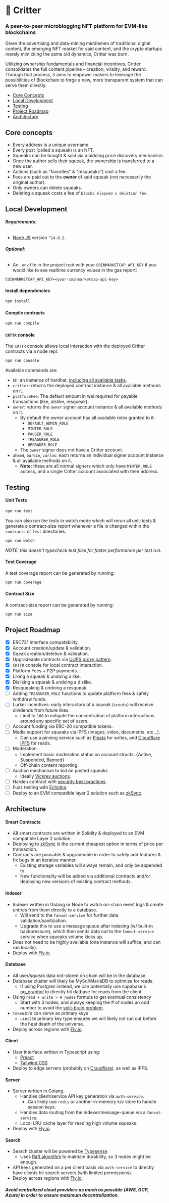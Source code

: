 # 🦔 Critter

### A peer-to-peer microblogging NFT platform for EVM-like blockchains

Given the advertising and data-mining middlemen of traditional digital content, the emerging NFT market for said content, and the crypto startups merely mimicking the same old dynamics, Critter was born.

Utilizing ownership fundamentals and financial incentives, Critter consolidates the full content pipeline – creation, virality, and reward. Through that process, it aims to empower makers to leverage the possibilities of Blockchain to forge a new, more transparent system that can serve them directly.

- [Core Concepts](#core-concepts)
- [Local Development](#local-development)
- [Testing](#testing)
- [Project Roadmap](#project-roadmap)
- [Architecture](#architecture)

## Core concepts

- Every address is a unique username.
- Every post (called a squeak) is an NFT.
- Squeaks can be bought & sold via a bidding price discovery mechanism.
- Once the author sells their squeak, the ownership is transferred to a new user.
- Actions (such as "favorites" & "resqueaks") cost a fee.
- Fees are paid out to the **owner** of said squeak (not necessarily the original author).
- Only owners can delete squeaks.
- Deleting a squeak costs a fee of `blocks elapsed x deletion fee`.

## Local Development

###### **Requirements**:

- [Node JS](https://nodejs.org) version `^14.8.2`.

###### **Optional**:

- An `.env` file in the project root with your `COINMARKETCAP_API_KEY` if you would like to see realtime currency values in the gas report:

```
COINMARKETCAP_API_KEY=<your-coinmarketcap-api-key>
```

#### Install dependencies

```bash
npm install
```

#### Compile contracts

```bash
npm run compile
```

#### `CRTTR` console

The `CRTTR` console allows local interaction with the deployed Critter contracts via a node repl:

```bash
npm run console
```

Available commands are:

- `hh`: an instance of hardhat, [including all available tasks](https://github.com/ahashim/critter/blob/main/tasks/contract.ts#L15).
- `critter`: returns the deployed contract instance & all available methods on it.
- `platformFee`: The default amount in wei required for payable transactions (like, dislike, resqueak).
- `owner`: returns the `owner` signer account instance & all available methods on it.
  - By default the owner account has all available roles granted to it:
    - `DEFAULT_ADMIN_ROLE`
    - `MINTER_ROLE`
    - `PAUSER_ROLE`
    - `TREASURER_ROLE`
    - `UPGRADER_ROLE`
  - The `owner` signer does not have a Critter account.
- `ahmed`, `barbie`, `carlos`: each returns an individual signer account instance & all available methods on it.
  - **Note:** these are all normal signers which only have `MINTER_ROLE` access, and a single Critter account associated with their address.

## Testing

#### Unit Tests

```bash
npm run test
```

You can also run the tests in watch mode which will rerun all unit-tests & generate a contract-size report whenever a file is changed within the `contracts` or `test` directories.

```bash
npm run watch
```

_*NOTE: this doesn't typecheck test files for faster performance per test run.*_

#### Test Coverage

A test coverage report can be generated by running:

```bash
npm run coverage
```

#### Contract Size

A contract-size report can be generated by running:

```bash
npm run size
```

## Project Roadmap

- [x] ERC721 interface compatability.
- [x] Account creation/update & validation.
- [x] Sqeak creation/deletion & validation.
- [x] Upgradeable contracts via [UUPS proxy pattern](https://docs.openzeppelin.com/contracts/4.x/api/proxy#UUPSUpgradeable).
- [x] `CRTTR` console for local contract interaction.
- [x] Platform Fees + P2P payments.
- [x] Liking a squeak & undoing a like.
- [x] Disliking a squeak & undoing a dislike.
- [x] Resqueaking & undoing a resqueak.
- [ ] Adding `TREASURER_ROLE` functions to update platform fees & safely withdraw funds.
- [ ] Lurker incentives: early interactors of a squeak (`scouts`) will receive dividends from future likes.
  - Limit to `100` to mitigate the concentration of platform interactions around any specific set of users.
- [ ] Account funding via ERC-20 compatible tokens.
- [ ] Media support for squeaks via IPFS (images, video, documents, etc&hellip;).
  - Can use a pinning service such as [Pinata](https://www.pinata.cloud/) for writes, and [Cloudflare IPFS](https://cloudflare-ipfs.com/ipns/ipfs.io/) for reads.
- [ ] Moderation
  - Implement basic moderation status on account structs: {Active, Suspended, Banned}
  - Off-chain content reporting.
- [ ] Auction mechanism to bid on posted squeaks
  - Ideally [Vickrey auctions](https://github.com/JoWxW/Vickrey-Auction/blob/master/contracts/VickreyAuction.sol).
- [ ] Harden contract with [security best practices](https://consensys.net/blog/developers/solidity-best-practices-for-smart-contract-security/).
- [ ] Fuzz testing with [Echidna](https://github.com/crytic/echidna).
- [ ] Deploy to an EVM compatible layer 2 solution such as [zkSync](https://portal.zksync.io/).

## Architecture

#### Smart Contracts

- All smart contracts are written in Solidity & deployed to an EVM compatible Layer 2 solution.
- Deploying to [zkSync](https://portal.zksync.io/) is the current cheapest option in terms of price per transaction.
- Contracts are pausable & upgradeable in order to safely add features & fix bugs in an iterative manner.
  - Existing storage variables will always remain, and only be appended to.
  - New functionality will be added via additional contracts and/or deploying new versions of existing contract methods.

#### Indexer

- Indexer written in Golang or Node to watch on-chain event logs & create entries from them directly to a database.
  - Will send to the `fanout-service` for further data validation/sanitization.
  - Upgrade this to use a message queue after indexing (w/ built-in backpressure), which then sends data out to the `fanout-service` service when squeaks volume kicks up.
- Does not need to be highly available (one instance will suffice, and can run locally).
- Deploy with [Fly.io](https://fly.io/).

#### Database

- All user/squeak data not-stored on chain will be in the database.
- Database cluster will likely be MySql/MariaDB to optimize for reads.
  - If using Postgres instead, we can potentially use supabase's [pg_graphql](https://github.com/supabase/pg_graphql) to directly hit datbase for reads from the client.
- Using `read + write > # nodes` formula to get eventual consistency
  - Start with 3 nodes, and always keeping the # of nodes an odd number to avoid the [split-brain problem](https://www.45drives.com/community/articles/what-is-split-brain/).
- `tokenID`'s can serve as primary keys
  - `uint256` primary key type ensures we will likely not run out before the heat death of the universe.
- Deploy across regions with [Fly.io](https://fly.io/).

#### Client

- User interface written in Typescript using:
  - [Preact](https://preactjs.com/)
  - [Tailwind CSS](https://tailwindcss.com/)
- Deploy to edge servers (probably on [Cloudflare](https://cloudflare.com)), as well as IPFS.

#### Server

- Server written in Golang.
  - Handles client/service API key generation via `auth-service`.
    - Can likely use `redis` or another in-memory k/v store to handle session keys.
  - Handles data routing from the indexer/message-queue via a `fanout-service`.
  - Local LRU cache layer for reading high volume squeaks.
- Deploy with [Fly.io](https://fly.io/).

#### Search

- Search cluster will be powered by [Typesense](https://typesense.org)
  - Uses [Raft algorithm](https://raft.github.io/) to maintain durability, so 3 nodes might be enough.
- API keys generated on a per client basis via `auth-service` to directly have clients hit search servers (with limited permissions).
- Deploy across regions with [Fly.io](https://fly.io/).

##### Avoid centralized cloud providers as much as possible (AWS, GCP, Azure) in order to ensure maximum decentralization.
